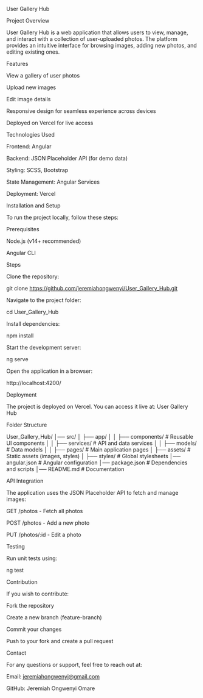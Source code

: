 User Gallery Hub

Project Overview

User Gallery Hub is a web application that allows users to view, manage, and interact with a collection of user-uploaded photos. The platform provides an intuitive interface for browsing images, adding new photos, and editing existing ones.

Features

View a gallery of user photos

Upload new images

Edit image details

Responsive design for seamless experience across devices

Deployed on Vercel for live access

Technologies Used

Frontend: Angular

Backend: JSON Placeholder API (for demo data)

Styling: SCSS, Bootstrap

State Management: Angular Services

Deployment: Vercel

Installation and Setup

To run the project locally, follow these steps:

Prerequisites

Node.js (v14+ recommended)

Angular CLI

Steps

Clone the repository:

git clone https://github.com/jeremiahongwenyi/User_Gallery_Hub.git

Navigate to the project folder:

cd User_Gallery_Hub

Install dependencies:

npm install

Start the development server:

ng serve

Open the application in a browser:

http://localhost:4200/

Deployment

The project is deployed on Vercel. You can access it live at:
User Gallery Hub

Folder Structure

User_Gallery_Hub/
│── src/
│ ├── app/
│ │ ├── components/ # Reusable UI components
│ │ ├── services/ # API and data services
│ │ ├── models/ # Data models
│ │ ├── pages/ # Main application pages
│ ├── assets/ # Static assets (images, styles)
│ ├── styles/ # Global stylesheets
│── angular.json # Angular configuration
│── package.json # Dependencies and scripts
│── README.md # Documentation

API Integration

The application uses the JSON Placeholder API to fetch and manage images:

GET /photos - Fetch all photos

POST /photos - Add a new photo

PUT /photos/:id - Edit a photo

Testing

Run unit tests using:

ng test

Contribution

If you wish to contribute:

Fork the repository

Create a new branch (feature-branch)

Commit your changes

Push to your fork and create a pull request

Contact

For any questions or support, feel free to reach out at:

Email: jeremiahongwenyi@gmail.com

GitHub: Jeremiah Ongwenyi Omare
